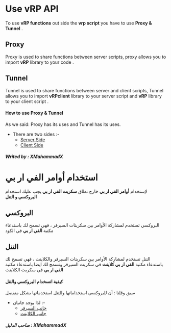 # Use vRP API
To use **vRP functions** out side the **vrp script** you have to use **Proxy & Tunnel** .
## Proxy
Proxy is used to share functions between server scripts, proxy allows you to import **vRP** library to your code .
## Tunnel
Tunnel is used to share functions between server and client scripts, Tunnel allows you to import **vRPclient** library to your server script and **vRP** library to your client script .
#### How to use Proxy & Tunnel
As we said: Proxy has its uses and Tunnel has its uses.
* There are two sides :-
  * [Server Side](https://github.com/XMahammadX/Tutorials/blob/master/vRP%20Documentation/Proxy-Tunnel/Server-Side/README.md#use-proxy--tunnel-for-server-side)
  * [Client Side](https://github.com/XMahammadX/Tutorials/blob/master/vRP%20Documentation/Proxy-Tunnel/Client-Side/README.md#use-proxy--tunnel-for-client-side)
##### Writed by : XMahammadX
# استخدام أوامر الفي ار بي
لإستخدام **أوامر الفي ار بي** خارج نطاق **سكربت الفي ار بي** يجب عليك استخدام **البروكسي و التنل** 
## البروكسي
البروكسي تستخدم لمشاركة الأوامر بين سكربتات السيرفر ، فهي تسمح لك باستدعاء مكتبة **الفي ار بي** في الكود
## التنل
التنل تستخدم لمشاركة الأوامر بين سكربتات السيرفر والكلاينت ، فهي تسمح لك باستدعاء مكتبة **الفي ار بي كلاينت** في سكربت السيرفر وتسمح لك ايضا باستدعاء مكتبة **الفي ار بي** في سكربت الكلاينت
#### كيفية اتسخدام البروكسي والتنل
سبق وقلنا : أن للبروكسي استخداماتها وللتنل استخدماتها بشكل منفصل
* لذا يوجد جانبان :-
  * [جانب السيرفر](https://github.com/XMahammadX/Tutorials/tree/master/vRP%20Documentation/Proxy-Tunnel/Server-Side#%D8%A7%D8%B3%D8%AA%D8%AE%D8%AF%D8%A7%D9%85-%D8%A7%D9%84%D8%A8%D8%B1%D9%88%D9%83%D8%B3%D9%8A-%D9%88%D8%A7%D9%84%D8%AA%D9%86%D9%84-%D9%84%D8%AC%D8%A7%D9%86%D8%A8-%D8%A7%D9%84%D8%B3%D9%8A%D8%B1%D9%81%D8%B1)
  * [جانب الكلاينت](https://github.com/XMahammadX/Tutorials/blob/master/vRP%20Documentation/Proxy-Tunnel/Client-Side/README.md#%D8%A7%D8%B3%D8%AA%D8%AE%D8%AF%D8%A7%D9%85-%D8%A7%D9%84%D8%A8%D8%B1%D9%88%D9%83%D8%B3%D9%8A-%D9%88%D8%A7%D9%84%D8%AA%D9%86%D9%84-%D9%84%D8%AC%D8%A7%D9%86%D8%A8-%D8%A7%D9%84%D9%83%D9%84%D8%A7%D9%8A%D9%86%D8%AA)
##### صاحب الدليل : XMahammadX
